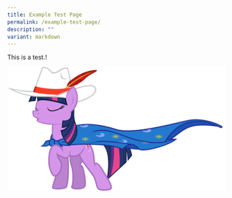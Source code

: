 ```yaml
---
title: Example Test Page
permalink: /example-test-page/
description: ""
variant: markdown
---
```

This is a test.!

![](/images/302984066_134182c4_067e_4d13_b370_977847195460.png)